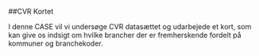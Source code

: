 ##CVR Kortet

I denne CASE vil vi undersøge CVR datasættet og udarbejede et kort, som kan give os indsigt om hvilke brancher der er fremherskende fordelt på kommuner og branchekoder. 

